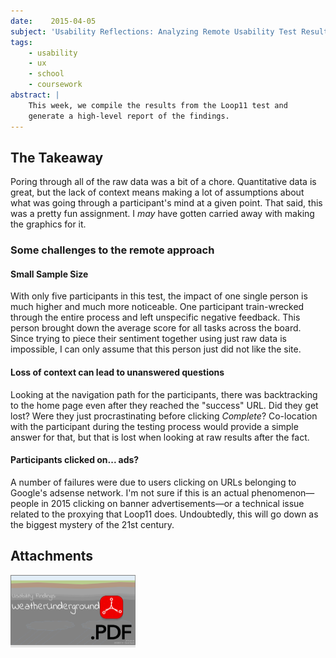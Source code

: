 ```yaml
---
date:    2015-04-05
subject: 'Usability Reflections: Analyzing Remote Usability Test Results'
tags:
    - usability
    - ux
    - school
    - coursework
abstract: |
    This week, we compile the results from the Loop11 test and
    generate a high-level report of the findings.
---
```


## The Takeaway

Poring through all of the raw data was a bit of a chore.  Quantitative data is great, but the lack of context means making a lot of assumptions about what was going through a participant's mind at a given point.  That said, this was a pretty fun assignment.  I *may* have gotten carried away with making the graphics for it.

### Some challenges to the remote approach

#### Small Sample Size

With only five participants in this test, the impact of one single person is much higher and much more noticeable.  One participant train-wrecked through the entire process and left unspecific negative feedback.  This person brought down the average score for all tasks across the board.  Since trying to piece their sentiment together using just raw data is impossible, I can only assume that this person just did not like the site.

#### Loss of context can lead to unanswered questions

Looking at the navigation path for the participants, there was backtracking to the home page even after they reached the "success" URL.  Did they get lost?  Were they just procrastinating before clicking *Complete*?  Co-location with the participant during the testing process would provide a simple answer for that, but that is lost when looking at raw results after the fact.

#### Participants clicked on... ads?

A number of failures were due to users clicking on URLs belonging to Google's adsense network.  I'm not sure if this is an actual phenomenon&mdash;people in 2015 clicking on banner advertisements&mdash;or a technical issue related to the proxying that Loop11 does.  Undoubtedly, this will go down as the biggest mystery of the 21st century.


## Attachments

[<img src="/writing/attachments/coursework-RemoteTestingReport-icon.png" alt="PDF" style="width: 200px !important; box-shadow: none !important; border-radius: 0 !important;"/>](/writing/attachments/coursework-RemoteTestingReport.pdf)
